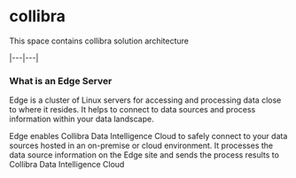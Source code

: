 # collibra
This space contains collibra solution architecture 

|---|---|

### What is an Edge Server
Edge is a cluster of Linux servers for accessing and processing data close to where it resides. It helps to connect to data sources and process information within your data landscape.

Edge enables Collibra Data Intelligence Cloud to safely connect to your data sources hosted in an on-premise or cloud environment. It processes the data source information on the Edge site and sends the process results to Collibra Data Intelligence Cloud
